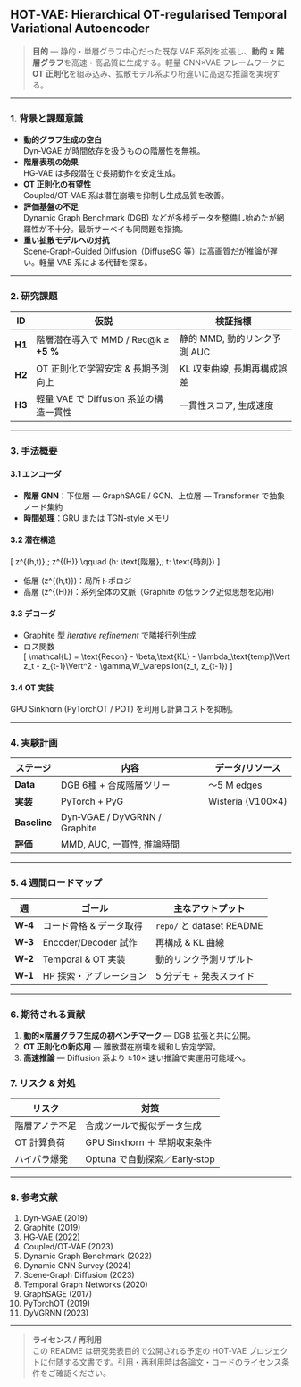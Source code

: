## HOT‑VAE: Hierarchical **O**T‑regularised **T**emporal Variational Autoencoder

> **目的** — 静的・単層グラフ中心だった既存 VAE 系列を拡張し、**動的 × 階層グラフ**を高速・高品質に生成する。軽量 GNN×VAE フレームワークに **OT 正則化**を組み込み、拡散モデル系より桁違いに高速な推論を実現する。

---

### 1. 背景と課題意識
- **動的グラフ生成の空白**  
    Dyn‑VGAE が時間依存を扱うものの階層性を無視。
- **階層表現の効果**  
    HG‑VAE は多段潜在で長期動作を安定生成。
- **OT 正則化の有望性**  
    Coupled/OT‑VAE 系は潜在崩壊を抑制し生成品質を改善。
- **評価基盤の不足**  
    Dynamic Graph Benchmark (DGB) などが多様データを整備し始めたが網羅性が不十分。最新サーベイも同問題を指摘。
- **重い拡散モデルへの対抗**  
    Scene‑Graph‑Guided Diffusion（DiffuseSG 等）は高画質だが推論が遅い。軽量 VAE 系による代替を探る。

---

### 2. 研究課題
| ID | 仮説 | 検証指標 |
|----|------|----------|
| **H1** | 階層潜在導入で MMD / Rec@k ≥ **+5 %** | 静的 MMD, 動的リンク予測 AUC |
| **H2** | OT 正則化で学習安定 & 長期予測向上 | KL 収束曲線, 長期再構成誤差 |
| **H3** | 軽量 VAE で Diffusion 系並の構造一貫性 | 一貫性スコア, 生成速度 |

---

### 3. 手法概要

#### 3.1 エンコーダ
- **階層 GNN**：下位層 — GraphSAGE / GCN、上位層 — Transformer で抽象ノード集約  
- **時間処理**：GRU または TGN‑style メモリ

#### 3.2 潜在構造
\[
z^{(h,t)},\; z^{(H)} \qquad (h: \text{階層},\; t: \text{時刻})
\]
- 低層 \(z^{(h,t)}\)：局所トポロジ
- 高層 \(z^{(H)}\)：系列全体の文脈（Graphite の低ランク近似思想を応用）

#### 3.3 デコーダ
- Graphite 型 *iterative refinement* で隣接行列生成  
- ロス関数  
    \[
    \mathcal{L} = \text{Recon} - \beta\,\text{KL} - \lambda_\text{temp}\Vert z_t - z_{t-1}\Vert^2
                             - \gamma\,W_\varepsilon(z_t, z_{t-1})
    \]

#### 3.4 OT 実装
GPU Sinkhorn (PyTorchOT / POT) を利用し計算コストを抑制。

---

### 4. 実験計画

| ステージ | 内容 | データ/リソース |
|----------|------|-----------------|
| **Data** | DGB 6種 + 合成階層ツリー | 〜5 M edges |
| **実装** | PyTorch + PyG | Wisteria (V100×4) |
| **Baseline** | Dyn‑VGAE / DyVGRNN / Graphite |
| **評価** | MMD, AUC, 一貫性, 推論時間 |  |

---

### 5. 4 週間ロードマップ

| 週 | ゴール | 主なアウトプット |
|----|--------|-----------------|
| **W‑4** | コード骨格 & データ取得 | `repo/` と dataset README |
| **W‑3** | Encoder/Decoder 試作 | 再構成 & KL 曲線 |
| **W‑2** | Temporal & OT 実装 | 動的リンク予測リザルト |
| **W‑1** | HP 探索・アブレーション | 5 分デモ + 発表スライド |

---

### 6. 期待される貢献
1. **動的×階層グラフ生成の初ベンチマーク** — DGB 拡張と共に公開。  
2. **OT 正則化の新応用** — 離散潜在崩壊を緩和し安定学習。
3. **高速推論** — Diffusion 系より ≥10× 速い推論で実運用可能域へ。  

### 7. リスク & 対処
| リスク | 対策 |
|--------|------|
| 階層アノテ不足 | 合成ツールで擬似データ生成 |
| OT 計算負荷 | GPU Sinkhorn ＋ 早期収束条件 |
| ハイパラ爆発 | Optuna で自動探索／Early‑stop |

---

### 8. 参考文献
1. Dyn‑VGAE (2019)
2. Graphite (2019)
3. HG‑VAE (2022)
4. Coupled/OT‑VAE (2023)
5. Dynamic Graph Benchmark (2022)
6. Dynamic GNN Survey (2024)
7. Scene‑Graph Diffusion (2023)
8. Temporal Graph Networks (2020)
9. GraphSAGE (2017)
10. PyTorchOT (2019)
11. DyVGRNN (2023)

---

> **ライセンス / 再利用**  
> この README は研究発表目的で公開される予定の HOT‑VAE プロジェクトに付随する文書です。引用・再利用時は各論文・コードのライセンス条件をご確認ください。